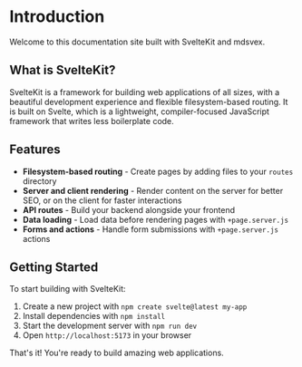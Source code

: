 # Introduction

Welcome to this documentation site built with SvelteKit and mdsvex.

## What is SvelteKit?

SvelteKit is a framework for building web applications of all sizes, with a beautiful development experience and flexible filesystem-based routing. It is built on Svelte, which is a lightweight, compiler-focused JavaScript framework that writes less boilerplate code.

## Features

- **Filesystem-based routing** - Create pages by adding files to your `routes` directory
- **Server and client rendering** - Render content on the server for better SEO, or on the client for faster interactions
- **API routes** - Build your backend alongside your frontend
- **Data loading** - Load data before rendering pages with `+page.server.js`
- **Forms and actions** - Handle form submissions with `+page.server.js` actions

## Getting Started

To start building with SvelteKit:

1. Create a new project with `npm create svelte@latest my-app`
2. Install dependencies with `npm install`
3. Start the development server with `npm run dev`
4. Open `http://localhost:5173` in your browser

That's it! You're ready to build amazing web applications.
